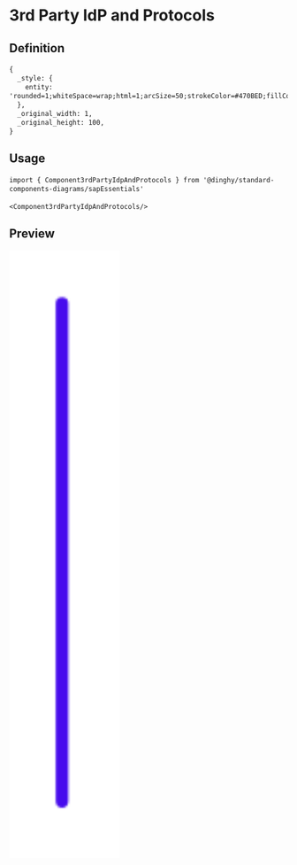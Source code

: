 # 3rd Party IdP and Protocols

## Definition

```
{
  _style: { 
    entity: 'rounded=1;whiteSpace=wrap;html=1;arcSize=50;strokeColor=#470BED;fillColor=#f1ecff;fontColor=#470bed;strokeWidth=1.5;fontSize=10;fontStyle=1',
  },
  _original_width: 1,
  _original_height: 100,
}
```

## Usage

```
import { Component3rdPartyIdpAndProtocols } from '@dinghy/standard-components-diagrams/sapEssentials'

<Component3rdPartyIdpAndProtocols/>
```

## Preview

<img src="./component-3rd-party-idp-and-protocols.png" width="200"/>
